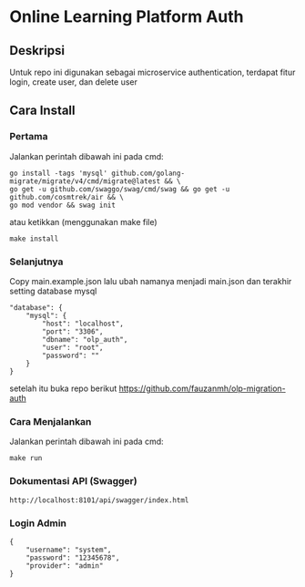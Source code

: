 # Online Learning Platform Auth
## Deskripsi
Untuk repo ini digunakan sebagai microservice authentication, terdapat fitur login, create user, dan delete user

## Cara Install
### Pertama 
Jalankan perintah dibawah ini pada cmd:

	go install -tags 'mysql' github.com/golang-migrate/migrate/v4/cmd/migrate@latest && \
	go get -u github.com/swaggo/swag/cmd/swag && go get -u github.com/cosmtrek/air && \
	go mod vendor && swag init
atau ketikkan (menggunakan make file)

    make install

### Selanjutnya
Copy main.example.json lalu ubah namanya menjadi
main.json dan terakhir setting database mysql

    "database": {
        "mysql": {
            "host": "localhost",
            "port": "3306",
            "dbname": "olp_auth",
            "user": "root",
            "password": ""
        }
    }

setelah itu buka repo berikut
https://github.com/fauzanmh/olp-migration-auth



### Cara Menjalankan
Jalankan perintah dibawah ini pada cmd:

    make run


### Dokumentasi API (Swagger)

    http://localhost:8101/api/swagger/index.html

### Login Admin

    {
        "username": "system",
        "password": "12345678",
        "provider": "admin"
    }
